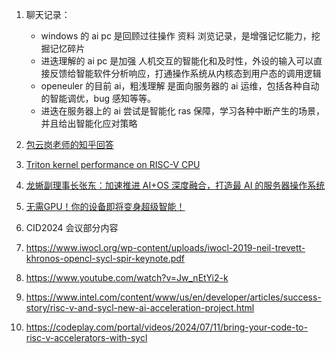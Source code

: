 1. 聊天记录：
    - windows 的 ai pc 是回顾过往操作 资料 浏览记录，是增强记忆能力，挖掘记忆碎片
    - 进迭理解的 ai pc 是加强 人机交互的智能化和及时性，外设的输入可以直接反馈给智能软件分析响应，打通操作系统从内核态到用户态的调用逻辑
    - openeuler 的目前 ai，粗浅理解 是面向服务器的 ai 运维，包括各种自动的智能调优，bug 感知等等。
    - 进迭在服务器上的 ai 尝试是智能化 ras 保障，学习各种中断产生的场景，并且给出智能化应对策略

2. [包云岗老师的知乎回答](https://www.zhihu.com/question/827235247/answer/5133519791)

3. [Triton kernel performance on RISC-V CPU](https://mp.weixin.qq.com/s/6OV1ZX9AiER2n6S5pFfdzQ)

4. [龙蜥副理事长张东：加速推进 AI+OS 深度融合，打造最 AI 的服务器操作系统](https://mp.weixin.qq.com/s/i0XJU5QkwHlS0VF0C23HaA)

5. [无需GPU！你的设备即将变身超级智能！](https://mp.weixin.qq.com/s/kQQ1I43WPkLWbrT9hMrl8Q)

6. CID2024 会议部分内容 

7. https://www.iwocl.org/wp-content/uploads/iwocl-2019-neil-trevett-khronos-opencl-sycl-spir-keynote.pdf

8. https://www.youtube.com/watch?v=Jw_nEtYi2-k

9. https://www.intel.com/content/www/us/en/developer/articles/success-story/risc-v-and-sycl-new-ai-acceleration-project.html

10. https://codeplay.com/portal/videos/2024/07/11/bring-your-code-to-risc-v-accelerators-with-sycl
